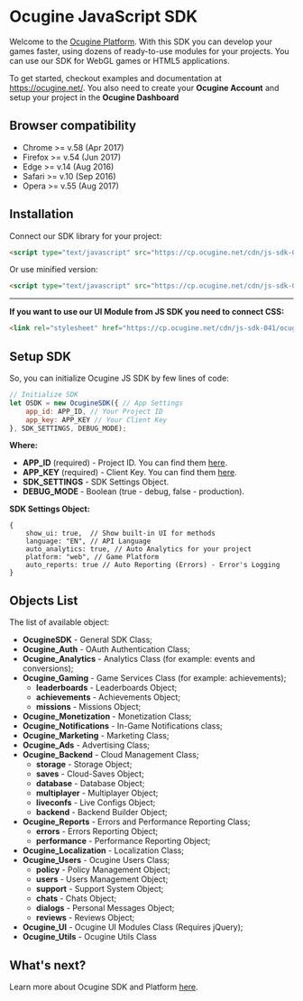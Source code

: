 # Ocugine JavaScript SDK
Welcome to the [Ocugine Platform](https://ocugine.net/). With this SDK you can develop your games faster, using dozens of ready-to-use modules for your projects. You can use our SDK for WebGL games or HTML5 applications.

To get started, checkout examples and documentation at https://ocugine.net/. You also need to create your **Ocugine Account** and setup your project in the **Ocugine Dashboard**

## Browser compatibility
* Chrome >= v.58 (Apr 2017)
* Firefox >= v.54 (Jun 2017)
* Edge >= v.14 (Aug 2016)
* Safari >= v.10 (Sep 2016)
* Opera >= v.55 (Aug 2017)

## Installation
Connect our SDK library for your project:
```html
<script type="text/javascript" src="https://cp.ocugine.net/cdn/js-sdk-041/ocugine.js" crossorigin="anonymous"></script>
```

Or use minified version:
```html
<script type="text/javascript" src="https://cp.ocugine.net/cdn/js-sdk-041/ocugine.min.js" crossorigin="anonymous"></script>
```

---

**If you want to use our UI Module from JS SDK you need to connect CSS:**
```html
<link rel="stylesheet" href="https://cp.ocugine.net/cdn/js-sdk-041/ocugine.css" crossorigin="anonymous">
```

## Setup SDK
So, you can initialize Ocugine JS SDK by few lines of code:
```js
// Initialize SDK
let OSDK = new OcugineSDK({ // App Settings
	app_id: APP_ID, // Your Project ID
	app_key: APP_KEY // Your Client Key
}, SDK_SETTINGS, DEBUG_MODE);
```

**Where:**
* **APP_ID** (required) - Project ID. You can find them [here](https://cp.ocugine.pro/dashboard/settings/).
* **APP_KEY** (required) - Client Key. You can find them [here](https://cp.ocugine.pro/dashboard/settings/).
* **SDK_SETTINGS** - SDK Settings Object.
* **DEBUG_MODE** - Boolean (true - debug, false - production).

**SDK Settings Object:**
```
{
	show_ui: true,  // Show built-in UI for methods
	language: "EN", // API Language
	auto_analytics: true, // Auto Analytics for your project
	platform: "web", // Game Platform
	auto_reports: true // Auto Reporting (Errors) - Error's Logging
}
```

## Objects List
The list of available object:
* **OcugineSDK** - General SDK Class;
* **Ocugine_Auth** - OAuth Authentication Class;
* **Ocugine_Analytics** - Analytics Class (for example: events and conversions);
* **Ocugine_Gaming** - Game Services Class (for example: achievements);
  * **leaderboards** - Leaderboards Object;
  * **achievements** - Achievements Object;
  * **missions** - Missions Object;
* **Ocugine_Monetization** - Monetization Class;
* **Ocugine_Notifications** - In-Game Notifications class;
* **Ocugine_Marketing** - Marketing Class;
* **Ocugine_Ads** - Advertising Class;
* **Ocugine_Backend** - Cloud Management Class;
  * **storage** - Storage Object;
  * **saves** - Cloud-Saves Object;
  * **database** - Database Object;
  * **multiplayer** - Multiplayer Object;
  * **liveconfs** - Live Configs Object;
  * **backend** - Backend Builder Object;
* **Ocugine_Reports** - Errors and Performance Reporting Class;
  * **errors** - Errors Reporting Object;
  * **performance** - Performance Reporting Object;
* **Ocugine_Localization** - Localization Class;
* **Ocugine_Users** - Ocugine Users Class;
  * **policy** - Policy Management Object;
  * **users** - Users Management Object;
  * **support** - Support System Object;
  * **chats** - Chats Object;
  * **dialogs** - Personal Messages Object;
  * **reviews** - Reviews Object;
* **Ocugine_UI** - Ocugine UI Modules Class (Requires jQuery);
* **Ocugine_Utils** - Ocugine Utils Class

## What's next?
Learn more about Ocugine SDK and Platform [here](https://docs.ocugine.net/).